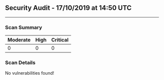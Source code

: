 ## Security Audit - 17/10/2019 at 14:50 UTC
-- -

### Scan Summary

| Moderate | High | Critical |
|:---|:---|:---|
| 0 | 0 | 0 |


### Scan Details

No vulnerabilities found!
